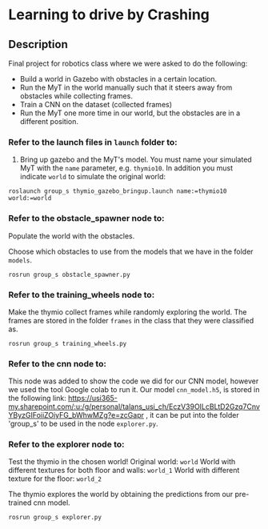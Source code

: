 # Learning to drive by Crashing 

## Description
Final project for robotics class where we were asked to do the following:

- Build a world in Gazebo with obstacles in a certain location.
- Run the MyT in the world manually such that it steers away from obstacles while collecting frames.
- Train a CNN on the dataset (collected frames)
- Run the MyT one more time in our world, but the obstacles are in a different position.


### Refer to the launch files in `launch` folder to:

1. Bring up gazebo and the MyT's model. You must name your simulated MyT with the `name` parameter, e.g. `thymio10`. In addition you must indicate `world` to simulate the original world:

```
roslaunch group_s thymio_gazebo_bringup.launch name:=thymio10 world:=world
```


### Refer to the obstacle_spawner node to:

Populate the world with the obstacles.

Choose which obstacles to use from the models that we have in the folder `models`.


```
rosrun group_s obstacle_spawner.py
```



### Refer to the training_wheels node to:

Make the thymio collect frames while randomly exploring the world. The frames are stored in the folder `frames` in the class that they were classified as.

```
rosrun group_s training_wheels.py
```

### Refer to the cnn node to:

This node was added to show the code we did for our CNN model, however we used the tool Google colab to run it. Our model `cnn_model.h5`, is stored in the following link: https://usi365-my.sharepoint.com/:u:/g/personal/talans_usi_ch/EczV39OILcBLtD2Gzq7CnvYByzGIFoiiZOiyFG_bWhwMZg?e=zcGapr , it can be put into the folder 'group_s' to be used in the node `explorer.py`.



### Refer to the explorer node to:

Test the thymio in the chosen world! 
Original world:  `world`
World with different textures for both floor and walls:  `world_1`
World with different texture for the floor:  `world_2`

The thymio explores the world by obtaining the predictions from our pre-trained cnn model.

```
rosrun group_s explorer.py
```
